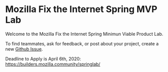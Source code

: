 # Mozilla Fix the Internet Spring MVP Lab 

Welcome to the Mozilla Fix the Internet Spring Minimun Viable Product Lab. 

To find teammates, ask for feedback, or post about your project, create a new [Github Issue](https://github.com/fix-the-internet/spring-mvp-lab/issues). 

Deadline to Apply is April 6th, 2020: https://builders.mozilla.community/springlab/
